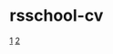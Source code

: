 # rsschool-cv

[1](https://GITHUB-USERNAME.github.io/rsschool-cv/cv)
[2](https://GITHUB-USERNAME.github.io/rsschool-cv/)
